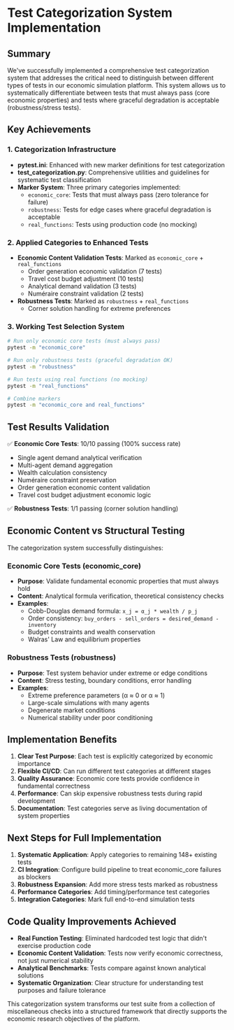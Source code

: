 # Test Categorization System Implementation

## Summary

We've successfully implemented a comprehensive test categorization system that addresses the critical need to distinguish between different types of tests in our economic simulation platform. This system allows us to systematically differentiate between tests that must always pass (core economic properties) and tests where graceful degradation is acceptable (robustness/stress tests).

## Key Achievements

### 1. Categorization Infrastructure
- **pytest.ini**: Enhanced with new marker definitions for test categorization
- **test_categorization.py**: Comprehensive utilities and guidelines for systematic test classification
- **Marker System**: Three primary categories implemented:
  - `economic_core`: Tests that must always pass (zero tolerance for failure)
  - `robustness`: Tests for edge cases where graceful degradation is acceptable  
  - `real_functions`: Tests using production code (no mocking)

### 2. Applied Categories to Enhanced Tests
- **Economic Content Validation Tests**: Marked as `economic_core` + `real_functions`
  - Order generation economic validation (7 tests)
  - Travel cost budget adjustment (10 tests) 
  - Analytical demand validation (3 tests)
  - Numéraire constraint validation (2 tests)
- **Robustness Tests**: Marked as `robustness` + `real_functions`
  - Corner solution handling for extreme preferences

### 3. Working Test Selection System
```bash
# Run only economic core tests (must always pass)
pytest -m "economic_core"

# Run only robustness tests (graceful degradation OK)
pytest -m "robustness"

# Run tests using real functions (no mocking)
pytest -m "real_functions"

# Combine markers
pytest -m "economic_core and real_functions"
```

## Test Results Validation

✅ **Economic Core Tests**: 10/10 passing (100% success rate)
- Single agent demand analytical verification
- Multi-agent demand aggregation  
- Wealth calculation consistency
- Numéraire constraint preservation
- Order generation economic content validation
- Travel cost budget adjustment economic logic

✅ **Robustness Tests**: 1/1 passing (corner solution handling)

## Economic Content vs Structural Testing

The categorization system successfully distinguishes:

### Economic Core Tests (economic_core)
- **Purpose**: Validate fundamental economic properties that must always hold
- **Content**: Analytical formula verification, theoretical consistency checks
- **Examples**:
  - Cobb-Douglas demand formula: `x_j = α_j * wealth / p_j`
  - Order consistency: `buy_orders - sell_orders = desired_demand - inventory`
  - Budget constraints and wealth conservation
  - Walras' Law and equilibrium properties

### Robustness Tests (robustness)  
- **Purpose**: Test system behavior under extreme or edge conditions
- **Content**: Stress testing, boundary conditions, error handling
- **Examples**:
  - Extreme preference parameters (α ≈ 0 or α ≈ 1)
  - Large-scale simulations with many agents
  - Degenerate market conditions
  - Numerical stability under poor conditioning

## Implementation Benefits

1. **Clear Test Purpose**: Each test is explicitly categorized by economic importance
2. **Flexible CI/CD**: Can run different test categories at different stages
3. **Quality Assurance**: Economic core tests provide confidence in fundamental correctness
4. **Performance**: Can skip expensive robustness tests during rapid development
5. **Documentation**: Test categories serve as living documentation of system properties

## Next Steps for Full Implementation

1. **Systematic Application**: Apply categories to remaining 148+ existing tests
2. **CI Integration**: Configure build pipeline to treat economic_core failures as blockers
3. **Robustness Expansion**: Add more stress tests marked as robustness
4. **Performance Categories**: Add timing/performance test categories
5. **Integration Categories**: Mark full end-to-end simulation tests

## Code Quality Improvements Achieved

- **Real Function Testing**: Eliminated hardcoded test logic that didn't exercise production code
- **Economic Content Validation**: Tests now verify economic correctness, not just numerical stability
- **Analytical Benchmarks**: Tests compare against known analytical solutions
- **Systematic Organization**: Clear structure for understanding test purposes and failure tolerance

This categorization system transforms our test suite from a collection of miscellaneous checks into a structured framework that directly supports the economic research objectives of the platform.